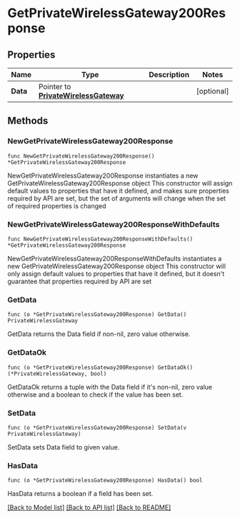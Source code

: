 # GetPrivateWirelessGateway200Response

## Properties

Name | Type | Description | Notes
------------ | ------------- | ------------- | -------------
**Data** | Pointer to [**PrivateWirelessGateway**](PrivateWirelessGateway.md) |  | [optional] 

## Methods

### NewGetPrivateWirelessGateway200Response

`func NewGetPrivateWirelessGateway200Response() *GetPrivateWirelessGateway200Response`

NewGetPrivateWirelessGateway200Response instantiates a new GetPrivateWirelessGateway200Response object
This constructor will assign default values to properties that have it defined,
and makes sure properties required by API are set, but the set of arguments
will change when the set of required properties is changed

### NewGetPrivateWirelessGateway200ResponseWithDefaults

`func NewGetPrivateWirelessGateway200ResponseWithDefaults() *GetPrivateWirelessGateway200Response`

NewGetPrivateWirelessGateway200ResponseWithDefaults instantiates a new GetPrivateWirelessGateway200Response object
This constructor will only assign default values to properties that have it defined,
but it doesn't guarantee that properties required by API are set

### GetData

`func (o *GetPrivateWirelessGateway200Response) GetData() PrivateWirelessGateway`

GetData returns the Data field if non-nil, zero value otherwise.

### GetDataOk

`func (o *GetPrivateWirelessGateway200Response) GetDataOk() (*PrivateWirelessGateway, bool)`

GetDataOk returns a tuple with the Data field if it's non-nil, zero value otherwise
and a boolean to check if the value has been set.

### SetData

`func (o *GetPrivateWirelessGateway200Response) SetData(v PrivateWirelessGateway)`

SetData sets Data field to given value.

### HasData

`func (o *GetPrivateWirelessGateway200Response) HasData() bool`

HasData returns a boolean if a field has been set.


[[Back to Model list]](../README.md#documentation-for-models) [[Back to API list]](../README.md#documentation-for-api-endpoints) [[Back to README]](../README.md)


